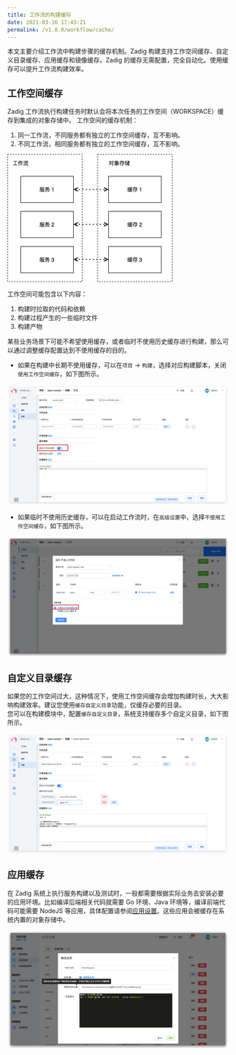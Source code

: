 ```yaml
---
title: 工作流的构建缓存
date: 2021-03-16 17:43:21
permalink: /v1.8.0/workflow/cache/
---
```

本文主要介绍工作流中构建步骤的缓存机制。Zadig 构建支持工作空间缓存、自定义目录缓存、应用缓存和镜像缓存。Zadig 的缓存无需配置，完全自动化。使用缓存可以提升工作流构建效率。

## 工作空间缓存
Zadig 工作流执行构建任务时默认会将本次任务的工作空间（WORKSPACE）缓存到集成的对象存储中。
工作空间的缓存机制：
1. 同一工作流，不同服务都有独立的工作空间缓存，互不影响。
2. 不同工作流，相同服务都有独立的工作空间缓存，互不影响。

![工作流的缓存](./_images/workflow_cache_1.png)

工作空间可能包含以下内容：
1. 构建时拉取的代码和依赖
2. 构建过程产生的一些临时文件
3. 构建产物

某些业务场景下可能不希望使用缓存，或者临时不使用历史缓存进行构建，那么可以通过调整缓存配置达到不使用缓存的目的。

* 如果在构建中长期不使用缓存，可以在`项目` -> `构建`，选择对应构建脚本，关闭 `使用工作空间缓存`，如下图所示。

![关闭使用工作空间缓存](./_images/workflow_cache_2.png)

* 如果临时不使用历史缓存，可以在启动工作流时，在`高级设置`中，选择`不使用工作空间缓存`，如下图所示。

![临时不使用工作空间缓存](./_images/workflow_cache_3.png)

## 自定义目录缓存
如果您的工作空间过大，这种情况下，使用工作空间缓存会增加构建时长，大大影响构建效率。建议您使用`缓存自定义目录`功能，仅缓存必要的目录。<br>
您可以在构建模块中，配置`缓存自定义目录`，系统支持缓存多个自定义目录，如下图所示。

![缓存自定义目录](./_images/workflow_cache_4.png)

## 应用缓存

在 Zadig 系统上执行服务构建以及测试时，一般都需要根据实际业务去安装必要的应用环境。比如编译后端相关代码就需要 Go 环境、Java 环境等，编译前端代码可能需要 NodeJS 等应用，具体配置请参阅[应用设置](/v1.8.0/settings/app/)。这些应用会被缓存在系统内置的对象存储中。

![应用缓存](./_images/workflow_cache_5.png)


